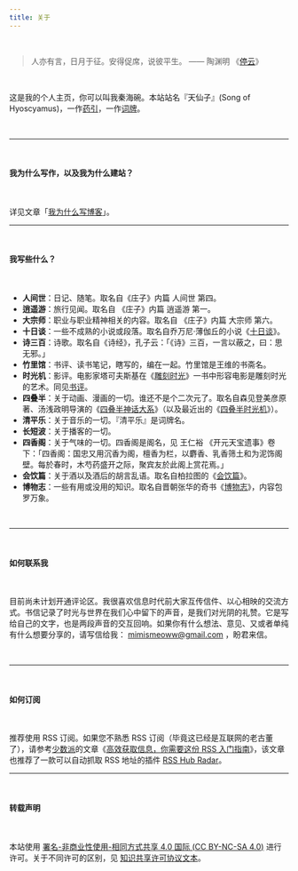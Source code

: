 ```yaml
---
title: 关于
---
```


<br/>

> 人亦有言，日月于征。安得促席，说彼平生。         —— 陶渊明 《[停云](https://zh.m.wikisource.org/zh-hans/%E5%81%9C%E9%9B%B2)》

<br/>

这是我的个人主页，你可以叫我秦海碗。本站站名『天仙子』(Song of Hyoscyamus)，一作[药引](https://zh.wikipedia.org/wiki/%E5%A4%A9%E4%BB%99%E5%AD%90_(%E6%A4%8D%E7%89%A9))，一作[词牌](https://zh.m.wikipedia.org/zh-hans/%E5%A4%A9%E4%BB%99%E5%AD%90)。

<br/>

---

<br/>

#### 我为什么写作，以及我为什么建站？

<br/>

详见文章「[我为什么写博客](https://tianxianzi.me/2022/12/29/why_do_i_write_blogs/)」。



---

<br/>

#### 我写些什么？



<br/>

- **人间世**：日记、随笔。取名自《庄子》内篇 人间世 第四。
- **逍遥游**：旅行见闻。取名自 《庄子》内篇 逍遥游 第一。
- **大宗师**：职业与职业精神相关的内容。取名自 《庄子》内篇 大宗师 第六。
- **十日谈**：一些不成熟的小说或段落。取名自乔万尼·薄伽丘的小说《[十日谈](https://book.douban.com/subject/25897666/)》。
- **诗三百**：诗歌。取名自《诗经》，孔子云：「《诗》三百，一言以蔽之，曰：思无邪。」
- **竹里馆**：书评、读书笔记，瞎写的，编在一起。竹里馆是王维的书斋名。
- **时光机**：影评。电影家塔可夫斯基在《[雕刻时光](https://book.douban.com/subject/26435510/)》一书中形容电影是雕刻时光的艺术。同见[书评](https://tianxianzi.me/2022/12/10/sculpting_in_time/)。
- **四叠半**：关于动画、漫画的一切。谁还不是个二次元了。取名自森见登美彦原著、汤浅政明导演的《[四叠半神话大系](https://movie.douban.com/subject/4195678/)》（以及最近出的《[四叠半时光机](https://movie.douban.com/subject/35563505/)》）。
- **清平乐**：关于音乐的一切。『清平乐』是词牌名。
- **长短波**：关于播客的一切。
- **四香阁**：关于气味的一切。四香阁是阁名，见 王仁裕 《开元天宝遗事》卷下：「四香阁：国忠又用沉香为阁，檀香为栏，以麝香、乳香筛土和为泥饰阁壁。每於春时，木芍药盛开之际，聚宾友於此阁上赏花焉。」
- **会饮篇**：关于酒以及酒后的胡言乱语。取名自柏拉图的《[会饮篇](https://book.douban.com/subject/21570668/)》。
- **博物志**：一些有用或没用的知识。取名自晋朝张华的奇书《[博物志](https://zh.m.wikisource.org/zh/%E5%8D%9A%E7%89%A9%E5%BF%97)》，内容包罗万象。

<br/>

---

<br/>

#### 如何联系我

<br/>

目前尚未计划开通评论区。我很喜欢信息时代前大家互传信件、以心相映的交流方式。书信记录了时光与世界在我们心中留下的声音，是我们对光阴的礼赞。它是写给自己的文字，也是两段声音的交互回响。如果你有什么想法、意见、又或者单纯有什么想要分享的，请写信给我： mimismeoww@gmail.com ，盼君来信。

<br/>

---

<br/>

#### 如何订阅

<br/>

推荐使用 RSS 订阅。如果您不熟悉 RSS 订阅（毕竟这已经是互联网的老古董了），请参考[少数派](https://sspai.com/)的文章《[高效获取信息，你需要这份 RSS 入门指南](https://sspai.com/post/56391)》，该文章也推荐了一款可以自动抓取 RSS 地址的插件 [RSS Hub Radar](https://chrome.google.com/webstore/detail/rsshub-radar/kefjpfngnndepjbopdmoebkipbgkggaa)。



---

<br/>

#### 转载声明

<br/>

本站使用 [署名-非商业性使用-相同方式共享 4.0 国际 (CC BY-NC-SA 4.0)](https://creativecommons.org/licenses/by-nc-sa/4.0/deed.zh) 进行许可。关于不同许可的区别，见 [知识共享许可协议文本](https://creativecommons.net.cn/licenses/meet-the-licenses/)。
